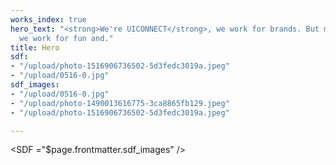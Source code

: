 ```yaml
---
works_index: true
hero_text: "<strong>We're UICONNECT</strong>, we work for brands. But most importantly,
  we work for fun and."
title: Hero
sdf:
- "/upload/photo-1516906736502-5d3fedc3019a.jpeg"
- "/upload/0516-0.jpg"
sdf_images:
- "/upload/0516-0.jpg"
- "/upload/photo-1490013616775-3ca8865fb129.jpeg"
- "/upload/photo-1516906736502-5d3fedc3019a.jpeg"

---
```

<Hero :text="$page.frontmatter.hero_text" />

<SDF ="$page.frontmatter.sdf_images" />